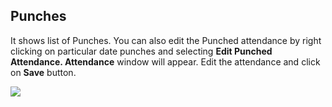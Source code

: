 ## Punches

It shows list of Punches. You can also edit the Punched attendance by right clicking on particular date punches and selecting **Edit Punched Attendance. Attendance** window will appear. Edit the attendance and click on **Save** button.

![](http://docs.risersoft.com/hrmnirvana/ImagesExt/image8_173.jpg)
